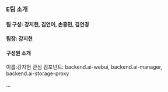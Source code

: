 ### E팀 소개

#### 팀 구성: 강지현, 김연아, 손흥민, 김연경
#### 팀장: 강지현


#### 구성원 소개 
이름:강지현
관심 컴포넌트: backend.ai-webui, backend.ai-manager, backend.ai-storage-proxy

...

